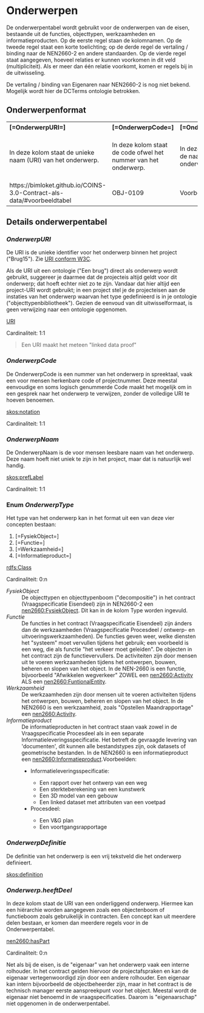 # Onderwerpen

De onderwerpentabel wordt gebruikt voor de onderwerpen van de eisen, bestaande uit de functies, objecttypen, werkzaamheden en informatieproducten. Op de eerste regel staan de kolomnamen. Op de tweede regel staat een korte toelichting; op de derde regel de vertaling / binding naar de NEN2660-2 en andere standaarden. Op de vierde regel staat aangegeven, hoeveel relaties er kunnen voorkomen in dit veld (multipliciteit). Als er meer dan één relatie voorkomt, komen er regels bij in de uitwisseling. 

<p class="note">
De vertaling / binding van Eigenaren naar NEN2660-2 is nog niet bekend. Mogelijk wordt hier de DCTerms ontologie betrokken.
</p>

## Onderwerpenformat

<table class="wikitable" style="text-align:left; valign:top">
<tr>
<th> [=OnderwerpURI=]
</th>
<th> [=OnderwerpCode=]
</th>
<th> [=OnderwerpNaam=]
</th>
<th> [=OnderwerpType=]
</th>
<th> [=OnderwerpDefinitie=]
</th>
<th> [=Onderwerp.heeftDeel=]
</th>
</tr>
<tr>
<td> In deze kolom staat de unieke naam (URI) van het onderwerp. </td>
<td> In deze kolom staat de code ofwel het nummer van het onderwerp. </td>
<td> In deze kolom staat de naam van het onderwerp. </td>
<td> In deze kolom staat het type van het onderwerp: Objecttype, Functie, Werkzaamheid of Informatieproduct. </td>
<td> In deze kolom staat de definitie van het onderwerp. </td>
<td> In deze kolom staat de URI van een onderliggend onderwerp. </td>
</tr>
<tr>
<td> https://bimloket.github.io/COINS-3.0-Contract-als-data/#voorbeeldtabel </td>
<td> OBJ-0109 </td>
<td> Voorbeeld onderwerp </td>
<td> InformationObject </td>
<td> Onderwerp van een eis als voorbeeld in de documentatie </td>
<td> https://bimloket.github.io/COINS-3.0-Contract-als-data/#onderligeendvoorbeeldobject </td></tr>
</table>

## Details onderwerpentabel

### <dfn>OnderwerpURI 
De URI is de unieke identifier voor het onderwerp binnen het project ("Brug15"). Zie [URI conform W3C](https://www.w3.org/wiki/URI). 

Als de URI uit een ontologie ("Een brug") direct als onderwerp wordt gebruikt, suggereer je daarmee dat de projecteis altijd geldt voor dit onderwerp; dat hoeft echter niet zo te zijn. Vandaar dat hier altijd een project-URI wordt gebruikt; in een project stel je de projecteisen aan de instaties van het onderwerp waarvan het type gedefinieerd is in je ontologie ("objecttypenbibliotheek"). Gezien de eenvoud van dit uitwisselformaat, is geen verwijzing naar een ontologie opgenomen.

[URI](https://www.w3.org/wiki/URI)

Cardinaliteit: 1:1

> Een URI maakt het meteen "linked data proof"

### <dfn>OnderwerpCode
De OnderwerpCode is een nummer van het onderwerp in spreektaal, vaak een voor mensen herkenbare code of projectnummer. Deze meestal eenvoudige en soms logisch genummerde Code maakt het mogelijk om in een gesprek naar het onderwerp te verwijzen, zonder de volledige URI te hoeven benoemen.

[skos:notation](https://www.w3.org/2009/08/skos-reference/skos.html#notation)

Cardinaliteit: 1:1

### <dfn>OnderwerpNaam
De OnderwerpNaam is de voor mensen leesbare naam van het onderwerp. Deze naam hoeft niet uniek te zijn in het project, maar dat is natuurlijk wel handig.

[skos:prefLabel](https://www.w3.org/2009/08/skos-reference/skos.html#prefLabel)

Cardinaliteit: 1:1

### Enum <dfn>OnderwerpType
Het type van het onderwerp kan in het format uit een van deze vier concepten bestaan:
1. [=FysiekObject=]  
2. [=Functie=] 
3. [=Werkzaamheid=]   
4. [=Informatieproduct=]

[rdfs:Class](https://www.w3.org/TR/rdf-schema/#ch_class)

Cardinaliteit: 0:n

<dl>
<dt><dfn>FysiekObject
	<dd>De objecttypen en objecttypenboom ("decompositie") in het contract (Vraagspecificatie Eisendeel) zijn in NEN2660-2 een <a href="https://w3id.org/nen2660/term#FysiekObject">nen2660:FysiekObject</a>. Dit kan in de kolom Type worden ingevuld.
	
<dt><dfn>Functie
	<dd>De functies in het contract (Vraagspecificatie Eisendeel) zijn ánders dan de werkzaamheden (Vraagspecificatie Procesdeel / ontwerp- en uitvoeringswerkzaamheden). De functies geven weer, welke diensten het "systeem" moet vervullen tijdens het gebruik; een voorbeeld is een weg, die als functie "het verkeer moet geleiden". De objecten in het contract zijn de functievervullers. De activiteiten zijn door mensen uit te voeren werkzaamheden tijdens het ontwerpen, bouwen, beheren en slopen van het object. In de NEN-2660 is een functie, bijvoorbeeld "Afwikkelen wegverkeer" ZOWEL een <a href="https://w3id.org/nen2660/term#Activity">nen2660:Activity</a>  ALS een <a href="https://w3id.org/nen2660/term#FunctionalEntity">nen2660:FuntionalEntity</a>.

<dt><dfn>Werkzaamheid
	<dd>De werkzaamheden zijn door mensen uit te voeren activiteiten tijdens het ontwerpen, bouwen, beheren en slopen van het object. In de NEN2660 is een werkzaamheid, zoals "Opstellen Maandrapportage" een <a href="https://w3id.org/nen2660/term#Activity">nen2660:Activity</a>.

<dt><dfn>Informatieproduct
	<dd>De informatieproducten in het contract staan vaak zowel in de Vraagspecificatie Procesdeel als in een separate Informatieleveringsspecificatie. Het betreft de gevraagde levering van 'documenten', dit kunnen alle bestandstypes zijn, ook datasets of geometrische bestanden. In de NEN2660 is een informatieproduct een <a href="https://w3id.org/nen2660/term#InformationProduct">nen2660:Informatieproduct</a>.Voorbeelden:<ul>
<li>Informatieleveringsspecificatie:</li><ul>
<li>Een rapport over het ontwerp van een weg</li>
<li>Een sterkteberekening van een kunstwerk</li>
<li>Een 3D model van een gebouw</li>
<li>Een linked dataset met attributen van een voetpad</li></ul>
<li>Procesdeel:</li><ul>
<li>Een V&G plan</li>
<li>Een voortgangsrapportage</li></ul></ul>
</dl>

### <dfn>OnderwerpDefinitie
De definitie van het onderwerp is een vrij tekstveld die het onderwerp definieert.

[skos:definition](https://www.w3.org/2009/08/skos-reference/skos.html#definition)


### <dfn>Onderwerp.heeftDeel
In deze kolom staat de URI van een onderliggend onderwerp.
Hiermee kan een hiërarchie worden aangegeven zoals een objectenboom of functieboom zoals gebruikelijk in contracten. Een concept kan uit meerdere delen bestaan, er komen dan meerdere regels voor in de Onderwerpentabel. 

[nen2660:hasPart](https://bimloket.github.io/nen2660/term#hasPart)

Cardinaliteit: 0:n


<p class="note">
Net als bij de eisen, is de "eigenaar" van het onderwerp vaak een interne rolhouder. In het contract gelden hiervoor de projectafspraken en kan de eigenaar vertegenwoordigd zijn door een andere rolhouder. Een eigenaar kan intern bijvoorbeeld de objectbeheerder zijn, maar in het contract is de technisch manager eerste aanspreekpunt voor het object. Meestal wordt de eigenaar niet benoemd in de vraagspecificaties. Daarom is "eigenaarschap" niet opgenomen in de onderwerpentabel.
</p>



